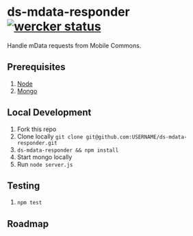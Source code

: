 ds-mdata-responder [![wercker status](https://app.wercker.com/status/9d555c2fca4693f2916ca44aa97da126/s "wercker status")](https://app.wercker.com/project/bykey/9d555c2fca4693f2916ca44aa97da126)
==================

Handle mData requests from Mobile Commons.

## Prerequisites
1. [Node](http://nodejs.org/download/)
2. [Mongo](http://docs.mongodb.org/manual/installation/)

## Local Development
1. Fork this repo
2. Clone locally `git clone git@github.com:USERNAME/ds-mdata-responder.git`
3. `ds-mdata-responder && npm install`
4. Start mongo locally
5. Run `node server.js`

## Testing
1. `npm test`

## Roadmap
